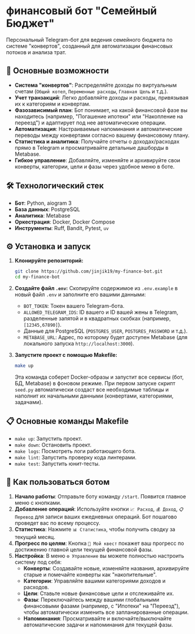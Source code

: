 #  финансовый бот "Семейный Бюджет"

Персональный Telegram-бот для ведения семейного бюджета по системе "конвертов", созданный для автоматизации финансовых потоков и анализа трат.

## 🚀 Основные возможности

- **Система "конвертов"**: Распределяйте доходы по виртуальным счетам (`Общий котел`, `Переменные расходы`, `Главная Цель` и т.д.).
- **Учет транзакций**: Легко добавляйте доходы и расходы, привязывая их к категориям и конвертам.
- **Фазозависимый план**: Бот понимает, на какой финансовой фазе вы находитесь (например, "Погашение ипотеки" или "Накопление на переезд") и адаптирует под нее автоматические операции.
- **Автоматизация**: Настраиваемые напоминания и автоматические переводы между конвертами согласно вашему финансовому плану.
- **Статистика и аналитика**: Получайте отчеты о доходах/расходах прямо в Telegram и просматривайте детальные дашборды в Metabase.
- **Гибкое управление**: Добавляйте, изменяйте и архивируйте свои конверты, категории, цели и фазы через удобное меню в боте.

## 🛠️ Технологический стек

- **Бот**: Python, aiogram 3
- **База данных**: PostgreSQL
- **Аналитика**: Metabase
- **Оркестрация**: Docker, Docker Compose
- **Инструменты**: Ruff, Bandit, Pytest, `uv`

## ⚙️ Установка и запуск

1.  **Клонируйте репозиторий:**
    ```bash
    git clone https://github.com/jinjik19/my-finance-bot.git
    cd my-finance-bot
    ```

2.  **Создайте файл `.env`:**
    Скопируйте содержимое из `.env.example` в новый файл `.env` и заполните его вашими данными:
    - `BOT_TOKEN`: Токен вашего Telegram-бота.
    - `ALLOWED_TELEGRAM_IDS`: ID вашего и ID вашей жены в Telegram, разделенные запятой и в квадратных скобках (например, `[12345,67890]`).
    - Данные для PostgreSQL (`POSTGRES_USER`, `POSTGRES_PASSWORD` и т.д.).
    - `METABASE_URL`: Адрес, по которому будет доступен Metabase (для локального запуска `http://localhost:3000`).

3.  **Запустите проект с помощью Makefile:**
    ```bash
    make up
    ```
    Эта команда соберет Docker-образы и запустит все сервисы (бот, БД, Metabase) в фоновом режиме. При первом запуске скрипт `seed.py` автоматически создаст все необходимые таблицы и наполнит их начальными данными (конвертами, категориями, задачами).

## 📋 Основные команды Makefile

- `make up`: Запустить проект.
- `make down`: Остановить проект.
- `make logs`: Посмотреть логи работающего бота.
- `make lint`: Запустить проверку кода линтерами.
- `make test`: Запустить юнит-тесты.

## 🤖 Как пользоваться ботом

1.  **Начало работы**: Отправьте боту команду `/start`. Появится главное меню с кнопками.
2.  **Добавление операций**: Используйте кнопки `📈 Расход`, `💰 Доход`, `📋 Перевод` для записи ваших ежедневных операций. Бот пошагово проведет вас по всему процессу.
3.  **Статистика**: Нажмите `📊 Статистика`, чтобы получить сводку за текущий месяц.
4.  **Прогресс по целям**: Кнопка `🔮 Мой квест` покажет ваш прогресс по достижению главной цели текущей финансовой фазы.
5.  **Настройка**: В меню `⚙️ Управление` вы можете полностью настроить систему под себя:
    - **Конверты**: Создавайте новые, изменяйте названия, архивируйте старые и помечайте конверты как "накопительные".
    - **Категории**: Управляйте вашими категориями доходов и расходов.
    - **Цели**: Ставьте новые финансовые цели и отслеживайте их.
    - **Фазы**: Переключайтесь между вашими глобальными финансовыми фазами (например, с "Ипотеки" на "Переезд"), чтобы автоматически изменить все запланированные операции.
    - **Напоминания**: Просматривайте и включайте/выключайте автоматические задачи и напоминания для текущей фазы.